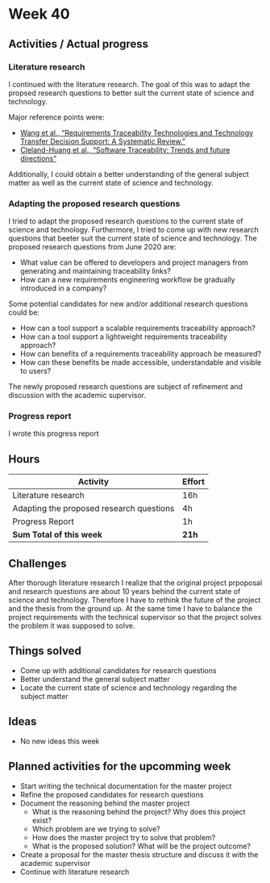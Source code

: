 # Week 40

## Activities / Actual progress

### Literature research

I continued with the literature research. The goal of this was to adapt the propsed research questions to better suit the current state of science and technology.

Major reference points were:

- [Wang et al., “Requirements Traceability Technologies and Technology Transfer Decision Support: A Systematic Review.”](https://www.sciencedirect.com/science/article/abs/pii/S0164121218301754)
- [Cleland-Huang et al., “Software Traceability: Trends and future directions”](https://www.researchgate.net/publication/265643198_Software_traceability_Trends_and_future_directions)

Additionally, I could obtain a better understanding of the general subject matter as well as the current state of science and technology.

### Adapting the proposed research questions

I tried to adapt the proposed research questions to the current state of science and technology. Furthermore, I tried to come up with new research questions that beeter suit the current state of science and technology. The proposed research questions from June 2020 are:

- What value can be offered to developers and project managers from generating and maintaining traceability links?
- How can a new requirements engineering workflow be gradually introduced in a company?

Some potential candidates for new and/or additional research questions could be:

- How can a tool support a scalable requirements traceability approach?
- How can a tool support a lightweight requirements traceability approach?
- How can benefits of a requirements traceability approach be measured?
- How can these benefits be made accessible, understandable and visible to users?

The newly proposed research questions are subject of refinement and discussion with the academic supervisor.

### Progress report

I wrote this progress report

## Hours

| Activity                                 | Effort  |
| ---------------------------------------- | ------- |
| Literature research                      | 16h     |
| Adapting the proposed research questions | 4h      |
| Progress Report                          | 1h      |
| **Sum Total of this week**               | **21h** |

## Challenges

After thorough literature research I realize that the original project prpoposal and research questions are about 10 years behind the current state of science and technology. Therefore I have to rethink the future of the project and the thesis from the ground up. At the same time I have to balance the project requirements with the technical supervisor so that the project solves the problem it was supposed to solve.

## Things solved

- Come up with additional candidates for research questions
- Better understand the general subject matter
- Locate the current state of science and technology regarding the subject matter

## Ideas

- No new ideas this week

## Planned activities for the upcomming week

- Start writing the technical documentation for the master project
- Refine the proposed candidates for research questions
- Document the reasoning behind the master project
    - What is the reasoning behind the project? Why does this project exist?
    - Which problem are we trying to solve?
    - How does the master project try to solve that problem?
    - What is the proposed solution? What will be the project outcome?
- Create a proposal for the master thesis structure and discuss it with the academic supervisor
- Continue with literature research
